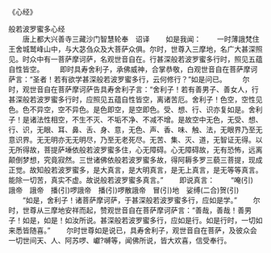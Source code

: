 《心经》
 
般若波罗蜜多心经  
　　唐上都大兴善寺三藏沙门智慧轮奉　诏译
　　如是我闻：
　　一时薄誐梵住王舍城鹫峰山中，与大苾刍众及大菩萨众俱。尔时，世尊入三摩地，名广大甚深照见。时众中有一菩萨摩诃萨，名观世音自在。行甚深般若波罗蜜多行时，照见五蕴自性皆空。
　　即时具寿舍利子，承佛威神，合掌恭敬，白观世音自在菩萨摩诃萨言：“圣者！若有欲学甚深般若波罗蜜多行，云何修行？”如是问已。
　　尔时，观世音自在菩萨摩诃萨告具寿舍利子言：“舍利子！若有善男子、善女人，行甚深般若波罗蜜多行时，应照见五蕴自性皆空，离诸苦厄。舍利子！色空，空性见色。色不异空，空不异色。是色即空，是空即色。受、想、行、识亦复如是。舍利子！是诸法性相空，不生不灭、不垢不净、不减不增。是故空中无色，无受、想、行、识，无眼、耳、鼻、舌、身、意，无色、声、香、味、触、法，无眼界乃至无意识界。无无明亦无无明尽，乃至无老死尽。无苦、集、灭、道，无智证无得。以无所得故，菩提萨埵依般若波罗蜜多住，心无障碍。心无障碍故，无有恐怖，远离颠倒梦想，究竟寂然。三世诸佛依般若波罗蜜多故，得阿耨多罗三藐三菩提，现成正觉。故知般若波罗蜜多，是大真言，是大明真言，是无上真言，是无等等真言。能除一切苦，真实不虚。故说般若波罗蜜多真言。”
　　即说真言：
　　“唵(引)　誐帝　誐帝　播(引)啰誐帝　播(引)啰散誐帝　冒(引)地　娑缚(二合)贺(引)
　　“如是，舍利子！诸菩萨摩诃萨，于甚深般若波罗蜜多行，应如是学。”
　　尔时，世尊从三摩地安祥而起，赞观世音自在菩萨摩诃萨言：“善哉，善哉！善男子！如是，如是！如汝所说。甚深般若波罗蜜多行，应如是行。如是行时，一切如来悉皆随喜。”
　　尔时世尊如是说已，具寿舍利子，观世音自在菩萨，及彼众会一切世间天、人、阿苏啰、巘?嚩等，闻佛所说，皆大欢喜，信受奉行。
 
